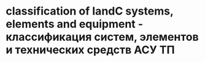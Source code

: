 # classification of IandC systems, elements and equipment - классификация систем, элементов и технических средств АСУ ТП
